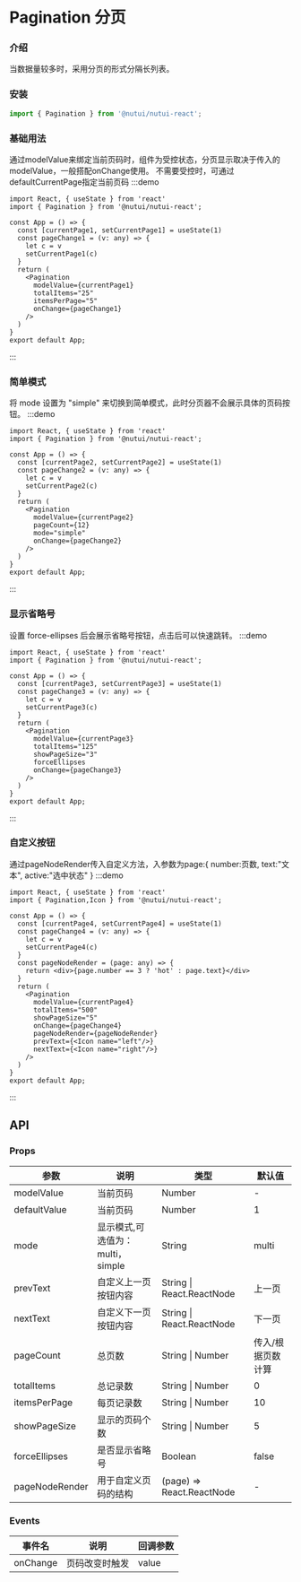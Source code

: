 #  Pagination 分页

### 介绍
    
当数据量较多时，采用分页的形式分隔长列表。
    
### 安装
``` javascript
import { Pagination } from '@nutui/nutui-react';
```    

### 基础用法
通过modelValue来绑定当前页码时，组件为受控状态，分页显示取决于传入的modelValue，一般搭配onChange使用。
不需要受控时，可通过defaultCurrentPage指定当前页码
:::demo
``` tsx
import React, { useState } from 'react'
import { Pagination } from '@nutui/nutui-react';

const App = () => {
  const [currentPage1, setCurrentPage1] = useState(1)
  const pageChange1 = (v: any) => {
    let c = v
    setCurrentPage1(c)
  }
  return (
    <Pagination
      modelValue={currentPage1}
      totalItems="25"
      itemsPerPage="5"
      onChange={pageChange1}
    />
  )
}
export default App;
```
:::
### 简单模式
将 mode 设置为 "simple" 来切换到简单模式，此时分页器不会展示具体的页码按钮。
:::demo
``` tsx
import React, { useState } from 'react'
import { Pagination } from '@nutui/nutui-react';

const App = () => {
  const [currentPage2, setCurrentPage2] = useState(1)
  const pageChange2 = (v: any) => {
    let c = v
    setCurrentPage2(c)
  }
  return (
    <Pagination
      modelValue={currentPage2} 
      pageCount={12} 
      mode="simple" 
      onChange={pageChange2} 
    />
  )
}
export default App;
```
:::

### 显示省略号
设置 force-ellipses 后会展示省略号按钮，点击后可以快速跳转。
:::demo
``` tsx
import React, { useState } from 'react'
import { Pagination } from '@nutui/nutui-react';

const App = () => {
  const [currentPage3, setCurrentPage3] = useState(1)
  const pageChange3 = (v: any) => {
    let c = v
    setCurrentPage3(c)
  }
  return (
    <Pagination
      modelValue={currentPage3}
      totalItems="125"
      showPageSize="3"
      forceEllipses
      onChange={pageChange3}
    />
  )
}
export default App;
```
:::
### 自定义按钮
通过pageNodeRender传入自定义方法，入参数为page:{ number:页数, text:"文本", active:"选中状态" } 
:::demo
``` tsx
import React, { useState } from 'react'
import { Pagination,Icon } from '@nutui/nutui-react';

const App = () => {
  const [currentPage4, setCurrentPage4] = useState(1)
  const pageChange4 = (v: any) => {
    let c = v
    setCurrentPage4(c)
  }
  const pageNodeRender = (page: any) => {
    return <div>{page.number == 3 ? 'hot' : page.text}</div>
  }
  return (
    <Pagination
      modelValue={currentPage4}
      totalItems="500"
      showPageSize="5"
      onChange={pageChange4}
      pageNodeRender={pageNodeRender} 
      prevText={<Icon name="left"/>} 
      nextText={<Icon name="right"/>}
    />
  )
}
export default App;
```
:::
    
## API
    
### Props
    
| 参数           | 说明                             | 类型                      | 默认值            |
| -------------- | -------------------------------- | ------------------------- | ----------------- |
| modelValue     | 当前页码                         | Number                    | -                 |
| defaultValue   | 当前页码                         | Number                    | 1                 |
| mode           | 显示模式,可选值为：multi，simple | String                    | multi             |
| prevText       | 自定义上一页按钮内容             | String \| React.ReactNode | 上一页            |
| nextText       | 自定义下一页按钮内容             | String \| React.ReactNode | 下一页            |
| pageCount      | 总页数                           | String \| Number          | 传入/根据页数计算 |
| totalItems     | 总记录数                         | String \| Number          | 0                 |
| itemsPerPage   | 每页记录数                       | String \| Number          | 10                |
| showPageSize   | 显示的页码个数                   | String \| Number          | 5                 |
| forceEllipses  | 是否显示省略号                   | Boolean                   | false             |
| pageNodeRender | 用于自定义页码的结构             | (page) => React.ReactNode | -                 |
    
### Events
    
| 事件名   | 说明           | 回调参数 |
| -------- | -------------- | -------- |
| onChange | 页码改变时触发 | value    |
